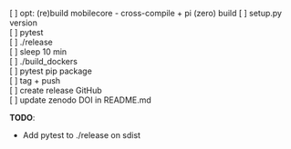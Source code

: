 [ ] opt: (re)build mobilecore - cross-compile + pi (zero) build
[ ] setup.py version  
[ ] pytest  
[ ] ./release  
[ ] sleep 10 min  
[ ] ./build_dockers  
[ ] pytest pip package  
[ ] tag + push  
[ ] create release GitHub  
[ ] update zenodo DOI in README.md  

**TODO**:
- Add pytest to ./release on sdist
